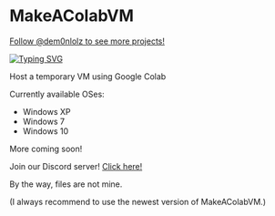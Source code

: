 # MakeAColabVM
<a class="github-button" href="https://github.com/dem0nlolz" data-color-scheme="no-preference: dark; light: light; dark: dark;" data-show-count="true" aria-label="Follow @dem0nlolz on GitHub">Follow @dem0nlolz to see more projects!</a>

<a href="https://git.io/typing-svg"><img src="https://readme-typing-svg.demolab.com?font=Montserrat&pause=1000&color=F73A4C&center=true&width=435&lines=Wanna+add+your+script%3F+DM+me+on+disc.;Check+my+other+awesome+projects!;Hope+you+enjoy+your+temp+VM.;Wanna+report+broken+scripts%3F+DM+me.;Join+our+Discord+server+to+stay+updated.;Have+a+good+day%2Fnight.+%3A);Gaining+ideas...;MakeAColabVM+on+top!;Suggestions%3F+Tell+them+on+our+Discord.;Try+DemonCloud+too!" alt="Typing SVG" /></a>

Host a temporary VM using Google Colab

Currently available OSes:
* Windows XP
* Windows 7
* Windows 10

More coming soon! 

Join our Discord server! 
 <a class="github-button" href="https://discord.gg/WTk4SUpckx" data-color-scheme="no-preference: dark; light: light; dark: dark;" data-show-count="true" aria-label="Discord invite to Project MakeAColabVM">Click here!</a>

By the way, files are not mine.

(I always recommend to use the newest version of MakeAColabVM.)

